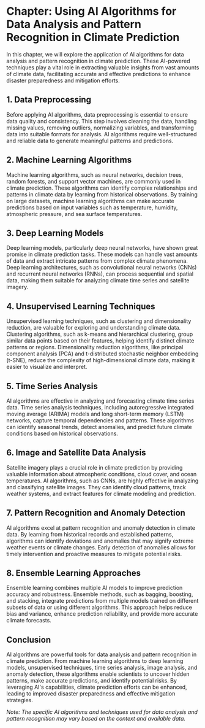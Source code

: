 Chapter: Using AI Algorithms for Data Analysis and Pattern Recognition in Climate Prediction
============================================================================================

In this chapter, we will explore the application of AI algorithms for data analysis and pattern recognition in climate prediction. These AI-powered techniques play a vital role in extracting valuable insights from vast amounts of climate data, facilitating accurate and effective predictions to enhance disaster preparedness and mitigation efforts.

**1. Data Preprocessing**
-------------------------

Before applying AI algorithms, data preprocessing is essential to ensure data quality and consistency. This step involves cleaning the data, handling missing values, removing outliers, normalizing variables, and transforming data into suitable formats for analysis. AI algorithms require well-structured and reliable data to generate meaningful patterns and predictions.

**2. Machine Learning Algorithms**
----------------------------------

Machine learning algorithms, such as neural networks, decision trees, random forests, and support vector machines, are commonly used in climate prediction. These algorithms can identify complex relationships and patterns in climate data by learning from historical observations. By training on large datasets, machine learning algorithms can make accurate predictions based on input variables such as temperature, humidity, atmospheric pressure, and sea surface temperatures.

**3. Deep Learning Models**
---------------------------

Deep learning models, particularly deep neural networks, have shown great promise in climate prediction tasks. These models can handle vast amounts of data and extract intricate patterns from complex climate phenomena. Deep learning architectures, such as convolutional neural networks (CNNs) and recurrent neural networks (RNNs), can process sequential and spatial data, making them suitable for analyzing climate time series and satellite imagery.

**4. Unsupervised Learning Techniques**
---------------------------------------

Unsupervised learning techniques, such as clustering and dimensionality reduction, are valuable for exploring and understanding climate data. Clustering algorithms, such as k-means and hierarchical clustering, group similar data points based on their features, helping identify distinct climate patterns or regions. Dimensionality reduction algorithms, like principal component analysis (PCA) and t-distributed stochastic neighbor embedding (t-SNE), reduce the complexity of high-dimensional climate data, making it easier to visualize and interpret.

**5. Time Series Analysis**
---------------------------

AI algorithms are effective in analyzing and forecasting climate time series data. Time series analysis techniques, including autoregressive integrated moving average (ARIMA) models and long short-term memory (LSTM) networks, capture temporal dependencies and patterns. These algorithms can identify seasonal trends, detect anomalies, and predict future climate conditions based on historical observations.

**6. Image and Satellite Data Analysis**
----------------------------------------

Satellite imagery plays a crucial role in climate prediction by providing valuable information about atmospheric conditions, cloud cover, and ocean temperatures. AI algorithms, such as CNNs, are highly effective in analyzing and classifying satellite images. They can identify cloud patterns, track weather systems, and extract features for climate modeling and prediction.

**7. Pattern Recognition and Anomaly Detection**
------------------------------------------------

AI algorithms excel at pattern recognition and anomaly detection in climate data. By learning from historical records and established patterns, algorithms can identify deviations and anomalies that may signify extreme weather events or climate changes. Early detection of anomalies allows for timely intervention and proactive measures to mitigate potential risks.

**8. Ensemble Learning Approaches**
-----------------------------------

Ensemble learning combines multiple AI models to improve prediction accuracy and robustness. Ensemble methods, such as bagging, boosting, and stacking, integrate predictions from multiple models trained on different subsets of data or using different algorithms. This approach helps reduce bias and variance, enhance prediction reliability, and provide more accurate climate forecasts.

**Conclusion**
--------------

AI algorithms are powerful tools for data analysis and pattern recognition in climate prediction. From machine learning algorithms to deep learning models, unsupervised techniques, time series analysis, image analysis, and anomaly detection, these algorithms enable scientists to uncover hidden patterns, make accurate predictions, and identify potential risks. By leveraging AI's capabilities, climate prediction efforts can be enhanced, leading to improved disaster preparedness and effective mitigation strategies.

*Note: The specific AI algorithms and techniques used for data analysis and pattern recognition may vary based on the context and available data.*
